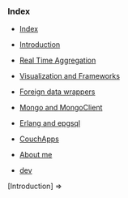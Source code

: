 ### Index

- [Index]                                 

- [Introduction]                          
- [Real Time Aggregation]     
- [Visualization and Frameworks]          
- [Foreign data wrappers]                 
- [Mongo and MongoClient]                 
- [Erlang and epgsql]         
- [CouchApps]                             

- [About me]                              
- [dev]                                   

<!--
<div class="u-pull-left">
&#8656; [Index]
</div> 
-->
<div class="u-pull-right">
[Introduction] &#8658;
</div>
<br>

[Index]: ?md/index.md
[Introduction]: ?md/intro.md
[Real Time Aggregation]: ?md/try-citus.md
[Visualization and Frameworks]: ?md/framework.md
[Foreign data wrappers]: ?md/fdw.md
[Mongo and MongoClient]: ?md/mongomongoclient.md
[Erlang and epgsql]: ?md/erlang+epgsql.md
[CouchApps]: ?md/couchdb.md
[About me]: ?md/about-me.md
[dev]: ?md/dev.md